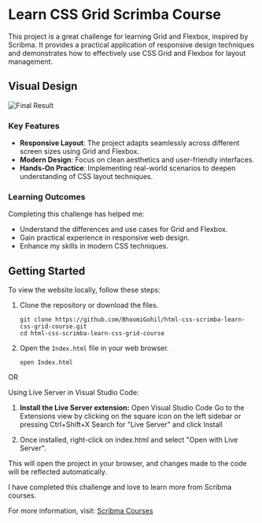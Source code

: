 # Learn CSS Grid Scrimba Course

This project is a great challenge for learning Grid and Flexbox, inspired by Scribma. It provides a practical application of responsive design techniques and demonstrates how to effectively use CSS Grid and Flexbox for layout management.

## Visual Design

![Final Result](final.png)

### Key Features

- **Responsive Layout**: The project adapts seamlessly across different screen sizes using Grid and Flexbox.
- **Modern Design**: Focus on clean aesthetics and user-friendly interfaces.
- **Hands-On Practice**: Implementing real-world scenarios to deepen understanding of CSS layout techniques.

### Learning Outcomes

Completing this challenge has helped me:

- Understand the differences and use cases for Grid and Flexbox.
- Gain practical experience in responsive web design.
- Enhance my skills in modern CSS techniques.

## Getting Started

To view the website locally, follow these steps:

1. Clone the repository or download the files.
   ```
   git clone https://github.com/BhoomiGohil/html-css-scrimba-learn-css-grid-course.git
   cd html-css-scrimba-learn-css-grid-course
   ```
2. Open the `Index.html` file in your web browser.
   ```
   open Index.html
   ```

OR

Using Live Server in Visual Studio Code:

1. **Install the Live Server extension:**
   Open Visual Studio Code Go to the Extensions view by clicking on the square icon on the left sidebar or pressing Ctrl+Shift+X Search for "Live Server" and click Install

2. Once installed, right-click on index.html and select "Open with Live Server".

This will open the project in your browser, and changes made to the code will be reflected automatically.

I have completed this challenge and love to learn more from Scribma courses.

For more information, visit: [Scribma Courses](https://v2.scrimba.com)
